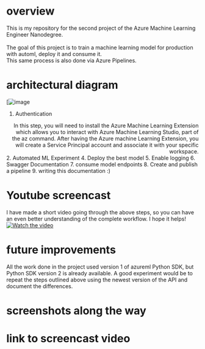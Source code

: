 # overview
This is my repository for the second project of the Azure Machine Learning Engineer Nanodegree.<br>
<br>
The goal of this project is to train a machine learning model for production with automl, deploy it and consume it.<br>
This same process is also done via Azure Pipelines. <br>
# architectural diagram
[![image](https://github.com/hualcosa/nd00333_AZMLND_C2/assets/46836901/6ddefd9d-69a9-44d5-9daa-efd719556ab5)

1. Authentication
  <div style="text-align: right"> 
  In this step, you will need to install the Azure Machine Learning Extension which allows you to interact with Azure Machine Learning
   Studio, part of the az command. After having the Azure machine Learning Extension, you will create a Service Principal account and
   associate it with your specific workspace.
 </div>
2. Automated ML Experiment
4. Deploy the best model
5. Enable logging
6. Swagger Documentation
7. consume model endpoints
8. Create and publish a pipeline
9. writing this documentation :)

# Youtube screencast
I have made a short video going through the above steps, so you can have an even better understanding of the complete workflow.
I hope it helps!<br>
[![Watch the video](https://img.youtube.com/vi/u1ShrRVKxbQ/maxresdefault.jpg)](https://studio.youtube.com/video/u1ShrRVKxbQ/edit)

# future improvements
All the work done in the project used version 1 of azureml Python SDK, but Python SDK version 2 is already available. A good experiment would be to repeat the steps outlined above using the newest version of the API and document the differences.
# screenshots along the way
# link to screencast video

